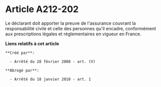 # Article A212-202

Le déclarant doit apporter la preuve de l'assurance couvrant la responsabilité civile et celle des personnes qu'il encadre,
conformément aux prescriptions légales et réglementaires en vigueur en France.

**Liens relatifs à cet article**

	**Créé par**:

	  - Arrêté du 28 février 2008 - art. (V)

	**Abrogé par**:

	  - Arrêté du 18 janvier 2010 - art. 1
